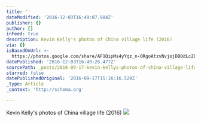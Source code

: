 ```yaml
---
title: ''
dateModified: '2016-12-03T16:49:07.984Z'
publisher: {}
author: []
inFeed: true
description: Kevin Kelly's photos of China village life (2016)
via: {}
isBasedOnUrl: >-
  https://photos.google.com/share/AF1QipMs4yYqz_n-0RgoAtzvNvjojDBOdLcZ875hS7wQZx4pui9gwRLxKW1oJdvtmYODdw?key=a0ZnU2wyU1R4elRnakVkaE9PN1NNWVh3TFpQMHJB
datePublished: '2016-12-03T16:49:26.477Z'
sourcePath: _posts/2016-09-17-kevin-kellys-photos-of-china-village-life-2016.md
starred: false
datePublishedOriginal: '2016-09-17T15:16:16.529Z'
_type: Article
_context: 'http://schema.org'

---
```

Kevin Kelly's photos of China village life (2016)
![](https://the-grid-user-content.s3-us-west-2.amazonaws.com/01987d7f-6afe-4477-a97e-430fd19bcbfc.jpg)